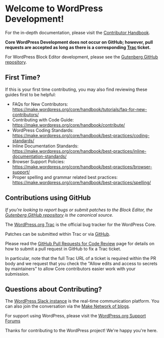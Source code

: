 # Welcome to WordPress Development!

For the in-depth documentation, please visit the [Contributor Handbook](https://make.wordpress.org/core/handbook/contribute/).

**Core WordPress Development does not occur on GitHub; however, pull requests are accepted as long as there is a corresponding [Trac](https://core.trac.wordpress.org) ticket.**

For WordPress Block Editor development, please see the [Gutenberg GitHub repository](https://github.com/wordpress/gutenberg/).

## First Time?
If this is your first time contributing, you may also find reviewing these guides first to be helpful:
- FAQs for New Contributors: https://make.wordpress.org/core/handbook/tutorials/faq-for-new-contributors/
- Contributing with Code Guide: https://make.wordpress.org/core/handbook/contribute/
- WordPress Coding Standards: https://make.wordpress.org/core/handbook/best-practices/coding-standards/
- Inline Documentation Standards: https://make.wordpress.org/core/handbook/best-practices/inline-documentation-standards/
- Browser Support Policies: https://make.wordpress.org/core/handbook/best-practices/browser-support/
- Proper spelling and grammar related best practices: https://make.wordpress.org/core/handbook/best-practices/spelling/

## Contributions using GitHub

*If you're looking to report bugs or submit patches to the Block Editor, the [Gutenberg GitHub repository](https://github.com/wordpress/gutenberg/) is the canonical source.*

The [WordPress.org Trac](https://core.trac.wordpress.org) is the official bug tracker for the WordPress Core.

Patches can be submitted within Trac or via [GitHub](https://github.com/wordpress/wordpress-develop).

Please read the [GitHub Pull Requests for Code Review](https://make.wordpress.org/core/handbook/contribute/git/github-pull-requests-for-code-review/) page for details on how to submit a pull request in GitHub to fix a Trac ticket.

In particular, note that the full Trac URL of a ticket is required within the PR body and we request that you check the "Allow edits and access to secrets by maintainers" to allow Core contributors easier work with your submission.  

## Questions about Contributing?

The [WordPress Slack instance](https://make.wordpress.org/chat/) is the real-time communication platform. You can also join the conversation via the [Make Network of blogs](https://make.wordpress.org).

For support using WordPress, please visit the [WordPress.org Support Forums](https://wordpress.org/support/)

Thanks for contributing to the WordPress project! We're happy you're here.
